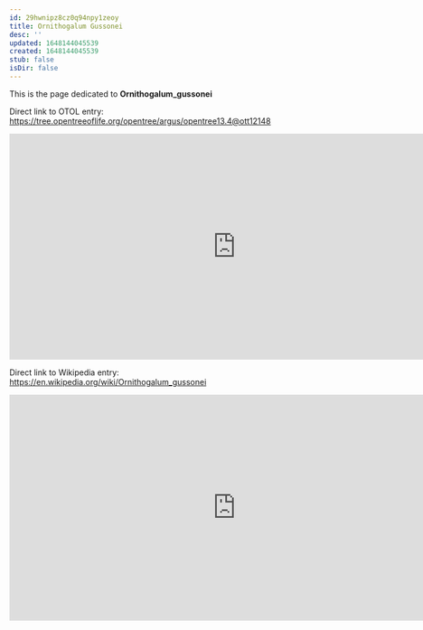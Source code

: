 ```yaml
---
id: 29hwnipz8cz0q94npy1zeoy
title: Ornithogalum Gussonei
desc: ''
updated: 1648144045539
created: 1648144045539
stub: false
isDir: false
---
```

This is the page dedicated to **Ornithogalum_gussonei**


Direct link to OTOL entry: https://tree.opentreeoflife.org/opentree/argus/opentree13.4@ott12148



<html>
    <body>
    <iframe src="https://tree.opentreeoflife.org/opentree/argus/opentree13.4@ott12148"
    width="800" height="400" frameborder="0" allowfullscreen> </iframe>
    </body>
</html>
    


Direct link to Wikipedia entry: https://en.wikipedia.org/wiki/Ornithogalum_gussonei



<html>
    <body>
    <iframe src="https://en.wikipedia.org/wiki/Ornithogalum_gussonei"
    width="800" height="400" frameborder="0" allowfullscreen> </iframe>
    </body>
</html>
    
